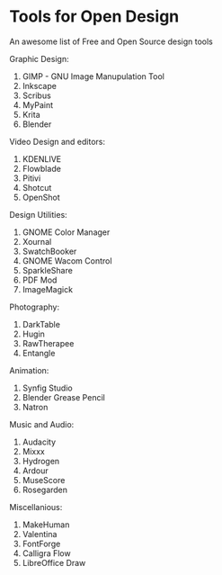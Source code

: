 # Tools for Open Design
An awesome list of Free and Open Source design tools

Graphic Design:
1. GIMP - GNU Image Manupulation Tool 
2. Inkscape
3. Scribus
4. MyPaint
5. Krita
6. Blender

Video Design and editors:
1. KDENLIVE
2. Flowblade
3. Pitivi
4. Shotcut
5. OpenShot

Design Utilities:
1. GNOME Color Manager
2. Xournal
3. SwatchBooker
4. GNOME Wacom Control
5. SparkleShare
6. PDF Mod
7. ImageMagick

Photography:
1. DarkTable
2. Hugin
3. RawTherapee
4. Entangle

Animation:
1. Synfig Studio
2. Blender Grease Pencil
3. Natron

Music and Audio:
1. Audacity
2. Mixxx
3. Hydrogen
4. Ardour
5. MuseScore
6. Rosegarden

Miscellanious:
1. MakeHuman
2. Valentina
3. FontForge
4. Calligra Flow
5. LibreOffice Draw
